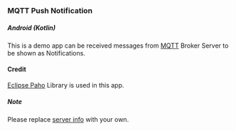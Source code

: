 ### MQTT Push Notification
##### Android (Kotlin)
This is a demo app can be received messages from [MQTT](https://mqtt.org/) Broker Server to be shown as Notifications.

#### Credit
[Eclipse Paho](https://github.com/eclipse/paho.mqtt.java) Library is used in this app.

##### Note
Please replace [server info](https://github.com/arduia/mqtt-push-notification-demo/blob/master/app/push_notification.properties) with your own.
